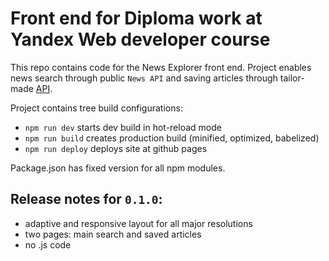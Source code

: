 # Front end for Diploma work at Yandex Web developer course

This repo contains code for the News Explorer front end. Project enables news  search through public `News API` and saving articles through tailor-made [API](https://github.com/piskov/yandex-web-developer-diploma-api).

Project contains tree build configurations:
- `npm run dev` starts dev build in hot-reload mode
- `npm run build` creates production build (minified, optimized, babelized)
- `npm run deploy` deploys site at github pages

Package.json has fixed version for all npm modules.

## Release notes for `0.1.0`:
- adaptive and responsive layout for all major resolutions
- two pages: main search and saved articles
- no .js code

